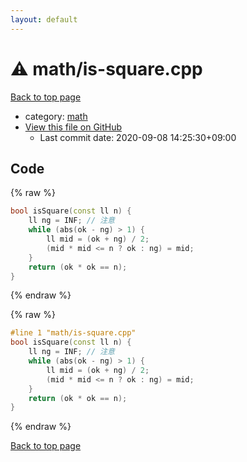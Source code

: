 ```yaml
---
layout: default
---
```


<!-- mathjax config similar to math.stackexchange -->
<script type="text/javascript" async
  src="https://cdnjs.cloudflare.com/ajax/libs/mathjax/2.7.5/MathJax.js?config=TeX-MML-AM_CHTML">
</script>
<script type="text/x-mathjax-config">
  MathJax.Hub.Config({
    TeX: { equationNumbers: { autoNumber: "AMS" }},
    tex2jax: {
      inlineMath: [ ['$','$'] ],
      processEscapes: true
    },
    "HTML-CSS": { matchFontHeight: false },
    displayAlign: "left",
    displayIndent: "2em"
  });
</script>

<script type="text/javascript" src="https://cdnjs.cloudflare.com/ajax/libs/jquery/3.4.1/jquery.min.js"></script>
<script src="https://cdn.jsdelivr.net/npm/jquery-balloon-js@1.1.2/jquery.balloon.min.js" integrity="sha256-ZEYs9VrgAeNuPvs15E39OsyOJaIkXEEt10fzxJ20+2I=" crossorigin="anonymous"></script>
<script type="text/javascript" src="../../assets/js/copy-button.js"></script>
<link rel="stylesheet" href="../../assets/css/copy-button.css" />


# :warning: math/is-square.cpp

<a href="../../index.html">Back to top page</a>

* category: <a href="../../index.html#7e676e9e663beb40fd133f5ee24487c2">math</a>
* <a href="{{ site.github.repository_url }}/blob/master/math/is-square.cpp">View this file on GitHub</a>
    - Last commit date: 2020-09-08 14:25:30+09:00




## Code

<a id="unbundled"></a>
{% raw %}
```cpp
bool isSquare(const ll n) {
    ll ng = INF; // 注意
    while (abs(ok - ng) > 1) {
        ll mid = (ok + ng) / 2;
        (mid * mid <= n ? ok : ng) = mid;
    }
    return (ok * ok == n);
}
```
{% endraw %}

<a id="bundled"></a>
{% raw %}
```cpp
#line 1 "math/is-square.cpp"
bool isSquare(const ll n) {
    ll ng = INF; // 注意
    while (abs(ok - ng) > 1) {
        ll mid = (ok + ng) / 2;
        (mid * mid <= n ? ok : ng) = mid;
    }
    return (ok * ok == n);
}

```
{% endraw %}

<a href="../../index.html">Back to top page</a>

